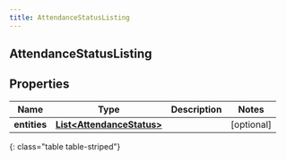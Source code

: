 ```yaml
---
title: AttendanceStatusListing
---
```

## AttendanceStatusListing


## Properties

| Name | Type | Description | Notes |
| ------------ | ------------- | ------------- | ------------- |
| **entities** | <!----><!---->[**List&lt;AttendanceStatus&gt;**](AttendanceStatus.html)<!----> |  |  [optional] |
{: class="table table-striped"}



